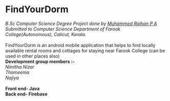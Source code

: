 # FindYourDorm
*B.Sc Computer Science Degree Project done by [Muhammed Raihan P A](https://github.com/pu-raihan/)*
*Submitted to Computer Science Department of Farook College(Autonomous), Calicut, Kerala.*<br><br>
FindYourDorm is an android mobile application that helps to find locally available rental rooms and cottages for staying near Farook College (can be used in other places also)<br>
**Development group members :-**<br>
*Nimitha Nizar*<br>
*Thameema*<br>
*Najiya*<br><br>
**Front end- Java**<br>
**Back end- Firebase**<br>

